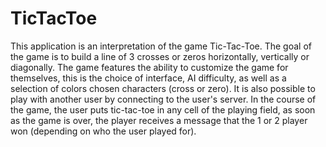 # TicTacToe

This application is an interpretation of the game Tic-Tac-Toe. The goal of the game is to build a line of 3 crosses or zeros horizontally, vertically or diagonally.
The game features the ability to customize the game for themselves, this is the choice of interface, AI difficulty, as well as a selection of colors chosen characters (cross or zero). It is also possible to play with another user by connecting to the user's server.
In the course of the game, the user puts tic-tac-toe in any cell of the playing field, as soon as the game is over, the player receives a message that the 1 or 2 player won (depending on who the user played for).
